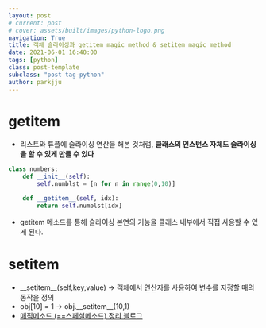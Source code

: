 ```yaml
---
layout: post
# current: post
# cover: assets/built/images/python-logo.png
navigation: True
title: 객체 슬라이싱과 getitem magic method & setitem magic method
date: 2021-06-01 16:40:00
tags: [python]
class: post-template
subclass: "post tag-python"
author: parkjju
---
```


# getitem

- 리스트와 튜플에 슬라이싱 연산을 해본 것처럼, **클래스의 인스턴스 자체도 슬라이싱을 할 수 있게 만들 수 있다**

```python
class numbers:
    def __init__(self):
        self.numblst = [n for n in range(0,10)]

    def __getitem__(self, idx):
        return self.numblst[idx]
```

- getitem 메소드를 통해 슬라이싱 본연의 기능을 클래스 내부에서 직접 사용할 수 있게 된다.

# setitem

- \_\_setitem\_\_(self,key,value) -> 객체에서 연산자를 사용하여 변수를 지정할 때의 동작을 정의
- obj[10] = 1 -> obj.\_\_setitem\_\_(10,1)
- [매직메소드 (==스페셜메소드) 정리 블로그](https://corikachu.github.io/articles/python/python-magic-method)
